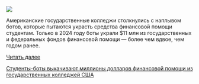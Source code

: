 <!--2025-04-19 12:10:33-->
<div class="yb">
  <div class="rss habr"><img src="https://habrastorage.org/getpro/habr/upload_files/9f2/c6f/1c9/9f2c6f1c9b68269a649c27562033e743.jpg" /><p>Американские государственные колледжи столкнулись с наплывом ботов, которые пытаются украсть средства финансовой помощи студентам. Только в 2024 году боты украли $11 млн из государственных и федеральных фондов финансовой помощи — более чем вдвое, чем годом ранее.</p> <a href="https://habr.com/ru/articles/902338/#habracut">Читать далее</a> <p class="titl"><a href="https://habr.com/ru/news/902338/?utm_source=habrahabr&utm_medium=rss&utm_campaign=902338">Студенты-боты выкачивают миллионы долларов финансовой помощи из государственных колледжей США</a></p></div>
</div>
